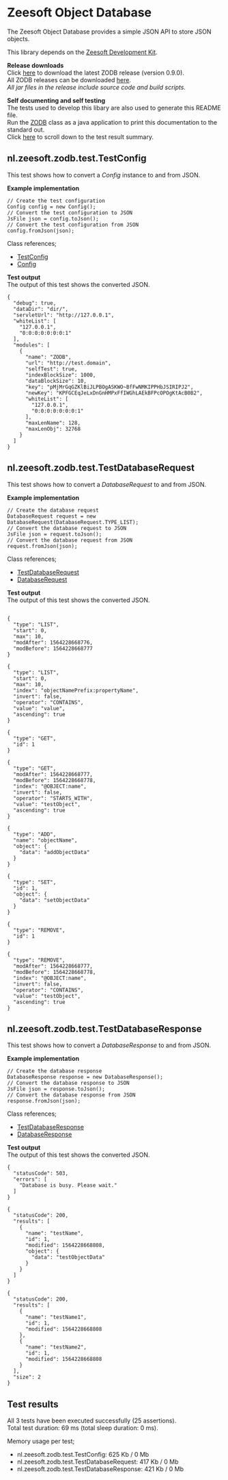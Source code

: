 Zeesoft Object Database
=======================
The Zeesoft Object Database provides a simple JSON API to store JSON objects.

This library depends on the [Zeesoft Development Kit](https://github.com/DyzLecticus/Zeesoft/tree/master/V4.0/ZDK/).  

**Release downloads**  
Click [here](https://github.com/DyzLecticus/Zeesoft/raw/master/V4.0/ZODB/releases/zodb-0.9.0.zip) to download the latest ZODB release (version 0.9.0).  
All ZODB releases can be downloaded [here](https://github.com/DyzLecticus/Zeesoft/raw/master/V4.0/ZODB/releases/).  
*All jar files in the release include source code and build scripts.*  

**Self documenting and self testing**  
The tests used to develop this libary are also used to generate this README file.  
Run the [ZODB](https://github.com/DyzLecticus/Zeesoft/blob/master/V4.0/ZODB/src/nl/zeesoft/zodb/test/ZODB.java) class as a java application to print this documentation to the standard out.  
Click [here](#test-results) to scroll down to the test result summary.  

nl.zeesoft.zodb.test.TestConfig
-------------------------------
This test shows how to convert a *Config* instance to and from JSON.

**Example implementation**  
~~~~
// Create the test configuration
Config config = new Config();
// Convert the test configuration to JSON
JsFile json = config.toJson();
// Convert the test configuration from JSON
config.fromJson(json);
~~~~

Class references;  
 * [TestConfig](https://github.com/DyzLecticus/Zeesoft/blob/master/V4.0/ZODB/src/nl/zeesoft/zodb/test/TestConfig.java)
 * [Config](https://github.com/DyzLecticus/Zeesoft/blob/master/V4.0/ZODB/src/nl/zeesoft/zodb/Config.java)

**Test output**  
The output of this test shows the converted JSON.  
~~~~
{
  "debug": true,
  "dataDir": "dir/",
  "servletUrl": "http://127.0.0.1",
  "whiteList": [
    "127.0.0.1",
    "0:0:0:0:0:0:0:1"
  ],
  "modules": [
    {
      "name": "ZODB",
      "url": "http://test.domain",
      "selfTest": true,
      "indexBlockSize": 1000,
      "dataBlockSize": 10,
      "key": "pMjMrGqGZKlBiJLPBOgASKWO~BfFwNMKIPPHbJSIRIPJ2",
      "newKey": "KPFGCEqJeLxDnGnHMPxFfIWGhLAEkBFPcOPOgKtAcB0B2",
      "whiteList": [
        "127.0.0.1",
        "0:0:0:0:0:0:0:1"
      ],
      "maxLenName": 128,
      "maxLenObj": 32768
    }
  ]
}
~~~~

nl.zeesoft.zodb.test.TestDatabaseRequest
----------------------------------------
This test shows how to convert a *DatabaseRequest* to and from JSON.

**Example implementation**  
~~~~
// Create the database request
DatabaseRequest request = new DatabaseRequest(DatabaseRequest.TYPE_LIST);
// Convert the database request to JSON
JsFile json = request.toJson();
// Convert the database request from JSON
request.fromJson(json);
~~~~

Class references;  
 * [TestDatabaseRequest](https://github.com/DyzLecticus/Zeesoft/blob/master/V4.0/ZODB/src/nl/zeesoft/zodb/test/TestDatabaseRequest.java)
 * [DatabaseRequest](https://github.com/DyzLecticus/Zeesoft/blob/master/V4.0/ZODB/src/nl/zeesoft/zodb/db/DatabaseRequest.java)

**Test output**  
The output of this test shows the converted JSON.  
~~~~

{
  "type": "LIST",
  "start": 0,
  "max": 10,
  "modAfter": 1564228668776,
  "modBefore": 1564228668777
}

{
  "type": "LIST",
  "start": 0,
  "max": 10,
  "index": "objectNamePrefix:propertyName",
  "invert": false,
  "operator": "CONTAINS",
  "value": "value",
  "ascending": true
}

{
  "type": "GET",
  "id": 1
}

{
  "type": "GET",
  "modAfter": 1564228668777,
  "modBefore": 1564228668778,
  "index": "@OBJECT:name",
  "invert": false,
  "operator": "STARTS_WITH",
  "value": "testObject",
  "ascending": true
}

{
  "type": "ADD",
  "name": "objectName",
  "object": {
    "data": "addObjectData"
  }
}

{
  "type": "SET",
  "id": 1,
  "object": {
    "data": "setObjectData"
  }
}

{
  "type": "REMOVE",
  "id": 1
}

{
  "type": "REMOVE",
  "modAfter": 1564228668777,
  "modBefore": 1564228668778,
  "index": "@OBJECT:name",
  "invert": false,
  "operator": "CONTAINS",
  "value": "testObject",
  "ascending": true
}
~~~~

nl.zeesoft.zodb.test.TestDatabaseResponse
-----------------------------------------
This test shows how to convert a *DatabaseResponse* to and from JSON.

**Example implementation**  
~~~~
// Create the database response
DatabaseResponse response = new DatabaseResponse();
// Convert the database response to JSON
JsFile json = response.toJson();
// Convert the database response from JSON
response.fromJson(json);
~~~~

Class references;  
 * [TestDatabaseResponse](https://github.com/DyzLecticus/Zeesoft/blob/master/V4.0/ZODB/src/nl/zeesoft/zodb/test/TestDatabaseResponse.java)
 * [DatabaseResponse](https://github.com/DyzLecticus/Zeesoft/blob/master/V4.0/ZODB/src/nl/zeesoft/zodb/db/DatabaseResponse.java)

**Test output**  
The output of this test shows the converted JSON.  
~~~~
{
  "statusCode": 503,
  "errors": [
    "Database is busy. Please wait."
  ]
}

{
  "statusCode": 200,
  "results": [
    {
      "name": "testName",
      "id": 1,
      "modified": 1564228668808,
      "object": {
        "data": "testObjectData"
      }
    }
  ]
}

{
  "statusCode": 200,
  "results": [
    {
      "name": "testName1",
      "id": 1,
      "modified": 1564228668808
    },
    {
      "name": "testName2",
      "id": 1,
      "modified": 1564228668808
    }
  ],
  "size": 2
}
~~~~

Test results
------------
All 3 tests have been executed successfully (25 assertions).  
Total test duration: 69 ms (total sleep duration: 0 ms).  

Memory usage per test;  
 * nl.zeesoft.zodb.test.TestConfig: 625 Kb / 0 Mb
 * nl.zeesoft.zodb.test.TestDatabaseRequest: 417 Kb / 0 Mb
 * nl.zeesoft.zodb.test.TestDatabaseResponse: 421 Kb / 0 Mb
